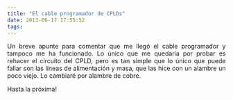 ```yaml
---
title: "El cable programador de CPLDs"
date: 2013-06-17 17:55:52
tags: 
---
```

<p style="text-align: justify;">Un breve apunte para comentar que me llegó el cable programador y tampoco me ha funcionado. Lo único que me quedaría por probar es rehacer el circuito del CPLD, pero es tan simple que lo único que puede fallar son las líneas de alimentación y masa, que las hice con un alambre un poco viejo. Lo cambiaré por alambre de cobre.</p>
<p style="text-align: justify;">Hasta la próxima!</p>